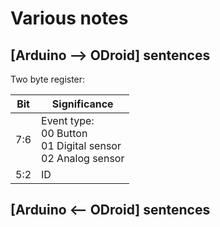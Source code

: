 # Various notes
## [Arduino --> ODroid] sentences
Two byte register:

| Bit | Significance |
| ---------- | ------------ |
| 7:6 | Event type:<br>00 Button<br>01 Digital sensor<br>02 Analog sensor |
| 5:2 | ID |

## [Arduino <-- ODroid] sentences

